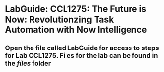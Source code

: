 # LabGuide: CCL1275: The Future is Now: Revolutionzing Task Automation with Now Intelligence

## Open the file called LabGuide for access to steps for Lab CCL1275. Files for the lab can be found in the *files* folder

